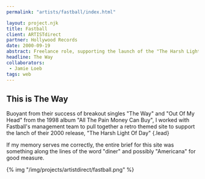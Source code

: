 ```yaml
---
permalink: "artists/fastball/index.html"

layout: project.njk
title: Fastball
client: ARTISTdirect
partner: Hollywood Records
date: 2000-09-19
abstract: Freelance role, supporting the launch of the "The Harsh Light Of Day" album.
headline: The Way
collaborators:
 - Jamie Loeb
tags: web
---
```


## This is The Way

Buoyant from their success of breakout singles "The Way" and "Out Of My Head"
from the 1998 album "All The Pain Money Can Buy", I worked with Fastball's
management team to pull together a retro themed site to support the lanch of
their 2000 release, "The Harsh Light Of Day"
{.lead}

If my memory serves me correctly, the entire brief for this site was something
along the lines of the word "diner" and possibly "Americana" for good measure.

{% img "/img/projects/artistdirect/fastball.png" %}
